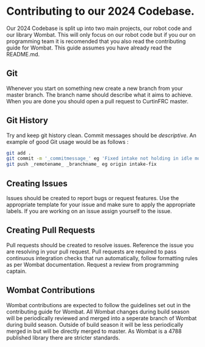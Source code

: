 # Contributing to our 2024 Codebase.
Our 2024 Codebase is split up into two main projects, our robot code and our library Wombat. This will only focus on our robot code but if you our on programming team it is recomended that you also read the contributing guide for Wombat. This guide assumes you have already read the README.md.

## Git
Whenever you start on something new create a new branch from your master branch. The branch name should describe what it aims to achieve. When you are done you should open a pull request to CurtinFRC master.

## Git History
Try and keep git history clean. Commit messages should be *descriptive*.
An example of good Git usage would be as follows :
```bash
git add .
git commit -m '_commitmessage_' eg 'Fixed intake not holding in idle mode'
git push _remotename_ _branchname_ eg origin intake-fix
```

## Creating Issues
Issues should be created to report bugs or request features. Use the appropriate template for your issue and make sure to apply the appropriate labels. If you are working on an issue assign yourself to the issue.

## Creating Pull Requests
Pull requests should be created to resolve issues. Reference the issue you are resolving in your pull request. Pull requests are required to pass continuous integration checks that run automatically, follow formatting rules as per Wombat documentation. Request a review from programming captain.

## Wombat Contributions
Wombat contributions are expected to follow the guidelines set out in the contributing guide for Wombat. All Wombat changes during build season will be periodically reviewed and merged into a seperate branch of Wombat during build season. Outside of build season it will be less periodically merged in but will be directly merged to master. As Wombat is a 4788 published library there are stricter standards.
